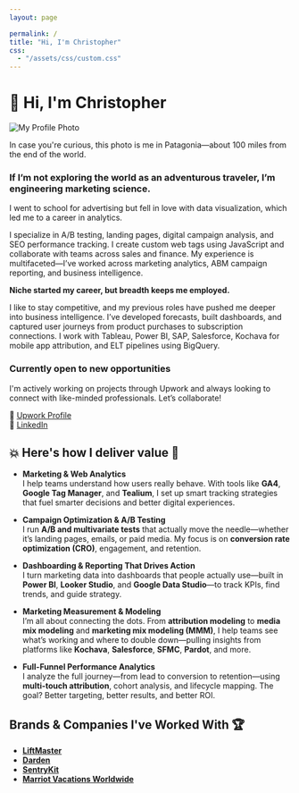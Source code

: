 ```yaml
---
layout: page

permalink: /
title: "Hi, I'm Christopher"
css:
  - "/assets/css/custom.css"
---
```


<link rel="stylesheet" href="{{ '/assets/css/custom.css' | relative_url }}">

<h1>👋 Hi, I'm Christopher</h1>


![My Profile Photo](/assets/img/Portfolio_Photo.jpg)


In case you're curious, this photo is me in Patagonia—about 100 miles from the end of the world.  

### If I’m not exploring the world as an adventurous traveler, I’m engineering marketing science.  

I went to school for advertising but fell in love with data visualization, which led me to a career in analytics.  

I specialize in A/B testing, landing pages, digital campaign analysis, and SEO performance tracking. I create custom web tags using JavaScript and collaborate with teams across sales and finance. My experience is multifaceted—I’ve worked across marketing analytics, ABM campaign reporting, and business intelligence.  

**Niche started my career, but breadth keeps me employed.**  

I like to stay competitive, and my previous roles have pushed me deeper into business intelligence. I’ve developed forecasts, built dashboards, and captured user journeys from product purchases to subscription connections. I work with Tableau, Power BI, SAP, Salesforce, Kochava for mobile app attribution, and ELT pipelines using BigQuery.  

### Currently open to new opportunities  
I'm actively working on projects through Upwork and always looking to connect with like-minded professionals. Let’s collaborate!  

🔗 [Upwork Profile](https://www.upwork.com/freelancers/~01a0bab5a290289ab6)  
🔗 [LinkedIn](https://www.linkedin.com/in/christopherlandaverde/)  


## 💥 Here's how I deliver value 🚀

- **Marketing & Web Analytics**  
  I help teams understand how users really behave. With tools like **GA4**, **Google Tag Manager**, and **Tealium**, I set up smart tracking strategies that fuel smarter decisions and better digital experiences.

- **Campaign Optimization & A/B Testing**  
  I run **A/B and multivariate tests** that actually move the needle—whether it’s landing pages, emails, or paid media. My focus is on **conversion rate optimization (CRO)**, engagement, and retention.

- **Dashboarding & Reporting That Drives Action**  
  I turn marketing data into dashboards that people actually use—built in **Power BI**, **Looker Studio**, and **Google Data Studio**—to track KPIs, find trends, and guide strategy.

- **Marketing Measurement & Modeling**  
  I’m all about connecting the dots. From **attribution modeling** to **media mix modeling** and **marketing mix modeling (MMM)**, I help teams see what’s working and where to double down—pulling insights from platforms like **Kochava**, **Salesforce**, **SFMC**, **Pardot**, and more.

- **Full-Funnel Performance Analytics**  
  I analyze the full journey—from lead to conversion to retention—using **multi-touch attribution**, cohort analysis, and lifecycle mapping. The goal? Better targeting, better results, and better ROI.



## Brands & Companies I've Worked With 🏆
- **[LiftMaster](https://www.liftmaster.com/)**
- **[Darden](https://www.darden.com/)**
- **[SentryKit](https://www.sentrykit.com/)**
- **[Marriot Vacations Worldwide](https://www.marriottvacationsworldwide.com/)**
